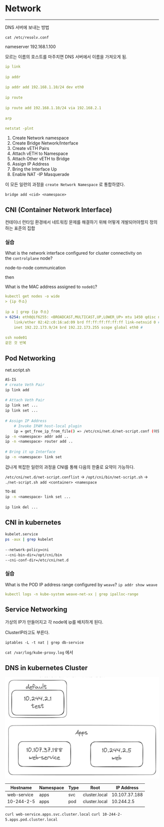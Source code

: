 # Network

---

DNS 서버에 보내는 방법

`cat /etc/resolv.conf` 

nameserver 192.168.1.100

모르는 이름의 호스트를 마주치면 DNS 서버에서 이름을 가져오게 됨.

```yaml
ip link 

ip addr 

ip addr add 192.168.1.10/24 dev eth0

ip route

ip route add 192.168.1.10/24 via 192.168.2.1

arp

netstat -plnt
```

1. Create Network namespace
2. Create Bridge Network/Interface
3. Create vETH Pairs
4. Attach vETH to Namespace
5. Attach Other vETH to Bridge
6. Assign IP Address
7. Bring the Interface Up
8. Enable NAT -IP Masquerade

이 모든 일련의 과정을 `create Network Namespace` 로 통합하였다.

`bridge add <cid> <namespace>` 

## CNI (Container Network Interface)

컨테이너 런타임 환경에서 네트워킹 문제를 해결하기 위해 어떻게 개발되어야할지 정의하는 표준의 집합

### 실습

What is the network interface configured for cluster connectivity on the `controlplane` node?

node-to-node communication

then 

What is the MAC address assigned to `node01`?

```yaml
kubectl get nodes -o wide
> {ip 주소}

ip a | grep {ip 주소}
> 6254: eth0@if6255: <BROADCAST,MULTICAST,UP,LOWER_UP> mtu 1450 qdisc noqueue state UP group default 
    link/ether 02:42:c0:16:ad:09 brd ff:ff:ff:ff:ff:ff link-netnsid 0 # Mac 주소
    inet 192.22.173.9/24 brd 192.22.173.255 scope global eth0 #

ssh node01
같은 것 반복
```

## Pod Networking

net.script.sh

```bash
AS-IS 
# create Veth Pair
ip link add 

# Attach Veth Pair
ip link set ...
ip link set ...

# Assign IP Address
	# Invoke IPAM host-local plugin
	ip = get_free_ip_from_file() => /etc/cni/net.d/net-script.conf (아웃소싱 개념)
ip -n <namespace> addr add ..
ip -n <namespace> router add ..

# Bring it up Interface
ip -n <namespace> link set
```

겁나게 복잡한 일련의 과정을 CNI를 통해 다음의 한줄로 요약이 가능하다. 

`/etc/cni/net.d/net-script.conflist`  → `/opt/cni/bin/net-script.sh` → `./net-script.sh add <container> <namespace`

```bash
TO-BE
ip -n <namespace> link set ...

ip link del ...
```

## CNI in kubernetes

```bash
kubelet.service 
ps -aux | grep kubelet

--network-policy=cni
--cni-bin-dir=/opt/cni/bin
--cni-conf-dir=/etc/cni/net.d
```

### 실습

What is the POD IP address range configured by `weave`?
`ip addr show weave`

```yaml
kubectl logs -n kube-system weave-net-xx | grep ipalloc-range
```

## Service Networking

가상의 IP가 만들어지고 각 node에 ip를 배치하게 된다.

ClusterIP라고도 부른다.

`iptables -L -t nat | grep db-service` 

`cat /var/log/kube-proxy.log` 에서 

## DNS in kubernetes Cluster

![Alt text](Network-1.png)

| Hostname | Namespace | Type | Root | IP Address |
| --- | --- | --- | --- | --- |
| web-service | apps | svc | cluster.local | 10.107.37.188 |
| 10-244-2-5 | apps | pod | cluster.local | 10.244.2.5 |
|  |  |  |  |  |

`curl web-service.apps.svc.cluster.local`
`curl 10-244-2-5.apps.pod.cluster.local`